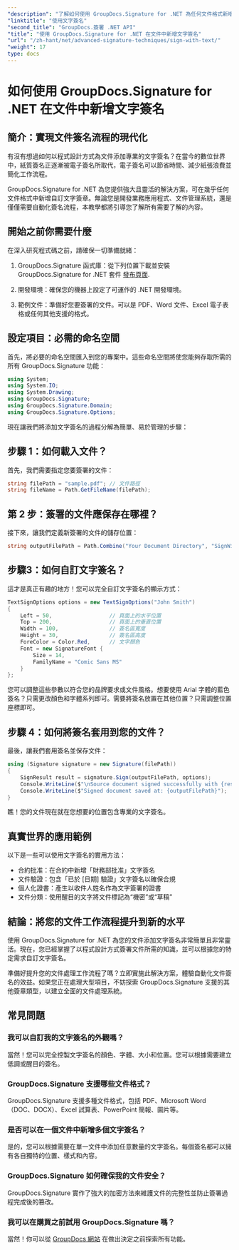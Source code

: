 ```yaml
---
"description": "了解如何使用 GroupDocs.Signature for .NET 為任何文件格式新增專業的文字簽章。完整的程式碼範例，簡單易懂。"
"linktitle": "使用文字簽名"
"second_title": "GroupDocs.簽署 .NET API"
"title": "使用 GroupDocs.Signature for .NET 在文件中新增文字簽名"
"url": "/zh-hant/net/advanced-signature-techniques/sign-with-text/"
"weight": 17
type: docs
---
```

# 如何使用 GroupDocs.Signature for .NET 在文件中新增文字簽名

## 簡介：實現文件簽名流程的現代化

有沒有想過如何以程式設計方式為文件添加專業的文字簽名？在當今的數位世界中，紙質簽名正逐漸被電子簽名所取代，電子簽名可以節省時間、減少紙張浪費並簡化工作流程。

GroupDocs.Signature for .NET 為您提供強大且靈活的解決方案，可在幾乎任何文件格式中新增自訂文字簽章。無論您是開發業務應用程式、文件管理系統，還是僅僅需要自動化簽名流程，本教學都將引導您了解所有需要了解的內容。

## 開始之前你需要什麼

在深入研究程式碼之前，請確保一切準備就緒：

1. GroupDocs.Signature 函式庫：從下列位置下載並安裝 GroupDocs.Signature for .NET 套件 [發布頁面](https://releases。groupdocs.com/signature/net/).

2. 開發環境：確保您的機器上設定了可運作的 .NET 開發環境。

3. 範例文件：準備好您要簽署的文件。可以是 PDF、Word 文件、Excel 電子表格或任何其他支援的格式。

## 設定項目：必需的命名空間

首先，將必要的命名空間匯入到您的專案中。這些命名空間將使您能夠存取所需的所有 GroupDocs.Signature 功能：

```csharp
using System;
using System.IO;
using System.Drawing;
using GroupDocs.Signature;
using GroupDocs.Signature.Domain;
using GroupDocs.Signature.Options;
```

現在讓我們將添加文字簽名的過程分解為簡單、易於管理的步驟：

## 步驟 1：如何載入文件？

首先，我們需要指定您要簽署的文件：

```csharp
string filePath = "sample.pdf"; // 文件路徑
string fileName = Path.GetFileName(filePath);
```

## 第 2 步：簽署的文件應保存在哪裡？

接下來，讓我們定義新簽署的文件的儲存位置：

```csharp
string outputFilePath = Path.Combine("Your Document Directory", "SignWithText", fileName);
```

## 步驟3：如何自訂文字簽名？

這才是真正有趣的地方！您可以完全自訂文字簽名的顯示方式：

```csharp
TextSignOptions options = new TextSignOptions("John Smith")
{
    Left = 50,                  // 頁面上的水平位置
    Top = 200,                  // 頁面上的垂直位置
    Width = 100,                // 簽名區寬度
    Height = 30,                // 簽名區高度
    ForeColor = Color.Red,      // 文字顏色
    Font = new SignatureFont { 
        Size = 14, 
        FamilyName = "Comic Sans MS" 
    }
};
```

您可以調整這些參數以符合您的品牌要求或文件風格。想要使用 Arial 字體的藍色簽名？只需更改顏色和字體系列即可。需要將簽名放置在其他位置？只需調整位置座標即可。

## 步驟 4：如何將簽名套用到您的文件？

最後，讓我們套用簽名並保存文件：

```csharp
using (Signature signature = new Signature(filePath))
{
    SignResult result = signature.Sign(outputFilePath, options);
    Console.WriteLine($"\nSource document signed successfully with {result.Succeeded.Count} signature(s).");
    Console.WriteLine($"Signed document saved at: {outputFilePath}");
}
```

瞧！您的文件現在就在您想要的位置包含專業的文字簽名。

## 真實世界的應用範例

以下是一些可以使用文字簽名的實用方法：

- 合約批准：在合約中新增「財務部批准」文字簽名
- 文件驗證：包含「已於 [日期] 驗證」文字簽名以確保合規
- 個人化證書：產生以收件人姓名作為文字簽署的證書
- 文件分類：使用醒目的文字將文件標記為“機密”或“草稿”

## 結論：將您的文件工作流程提升到新的水平

使用 GroupDocs.Signature for .NET 為您的文件添加文字簽名非常簡單且非常靈活。現在，您已經掌握了以程式設計方式簽署文件所需的知識，並可以根據您的特定需求自訂文字簽名。

準備好提升您的文件處理工作流程了嗎？立即實施此解決方案，體驗自動化文件簽名的效益。如果您正在處理大型項目，不妨探索 GroupDocs.Signature 支援的其他簽章類型，以建立全面的文件處理系統。

## 常見問題

### 我可以自訂我的文字簽名的外觀嗎？

當然！您可以完全控製文字簽名的顏色、字體、大小和位置。您可以根據需要建立低調或醒目的簽名。

### GroupDocs.Signature 支援哪些文件格式？

GroupDocs.Signature 支援多種文件格式，包括 PDF、Microsoft Word（DOC、DOCX）、Excel 試算表、PowerPoint 簡報、圖片等。

### 是否可以在一個文件中新增多個文字簽名？

是的，您可以根據需要在單一文件中添加任意數量的文字簽名。每個簽名都可以擁有各自獨特的位置、樣式和內容。

### GroupDocs.Signature 如何確保我的文件安全？

GroupDocs.Signature 實作了強大的加密方法來維護文件的完整性並防止簽署過程完成後的篡改。

### 我可以在購買之前試用 GroupDocs.Signature 嗎？

當然！你可以從 [GroupDocs 網站](https://releases.groupdocs.com/) 在做出決定之前探索所有功能。